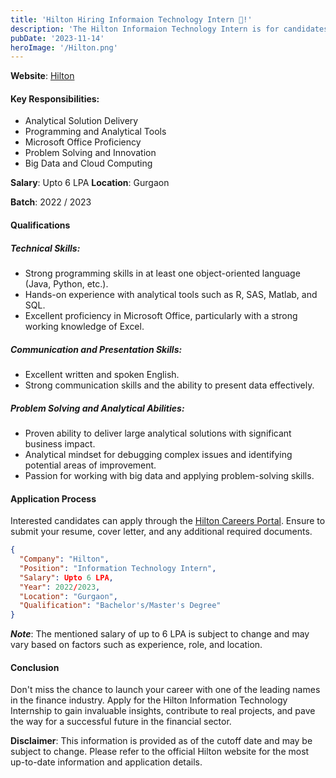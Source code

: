 ```yaml
---
title: 'Hilton Hiring Informaion Technology Intern 🤩!'
description: 'The Hilton Informaion Technology Intern is for candidates currently pursuing an undergraduate/master’s degree and is usually undertaken during the second...'
pubDate: '2023-11-14'
heroImage: '/Hilton.png'
---
```


**Website**: [Hilton](https://jobs.hilton.com/apac/en/job/APA0142U/Information-Technology-Intern-FTC)

#### Key Responsibilities:
- Analytical Solution Delivery
- Programming and Analytical Tools
- Microsoft Office Proficiency
- Problem Solving and Innovation
- Big Data and Cloud Computing

**Salary**: Upto 6 LPA
**Location**: Gurgaon

**Batch**: 2022 / 2023

#### Qualifications
##### Technical Skills:
- Strong programming skills in at least one object-oriented language (Java, Python, etc.).
- Hands-on experience with analytical tools such as R, SAS, Matlab, and SQL.
- Excellent proficiency in Microsoft Office, particularly with a strong working knowledge of Excel.
##### Communication and Presentation Skills:
- Excellent written and spoken English.
- Strong communication skills and the ability to present data effectively.
##### Problem Solving and Analytical Abilities:
- Proven ability to deliver large analytical solutions with significant business impact.
- Analytical mindset for debugging complex issues and identifying potential areas of improvement.
- Passion for working with big data and applying problem-solving skills.

#### Application Process
Interested candidates can apply through the [Hilton Careers Portal](https://jobs.hilton.com/apac/en/job/APA0142U/Information-Technology-Intern-FTC). Ensure to submit your resume, cover letter, and any additional required documents.

```json
{
  "Company": "Hilton",
  "Position": "Information Technology Intern",
  "Salary": Upto 6 LPA,
  "Year": 2022/2023,
  "Location": "Gurgaon",
  "Qualification": "Bachelor's/Master's Degree"
}
```

***Note***: The mentioned salary of up to 6 LPA is subject to change and may vary based on factors such as experience, role, and location.

#### Conclusion
Don't miss the chance to launch your career with one of the leading names in the finance industry. Apply for the Hilton Information Technology Internship to gain invaluable insights, contribute to real projects, and pave the way for a successful future in the financial sector.

**Disclaimer**: This information is provided as of the cutoff date and may be subject to change. Please refer to the official Hilton website for the most up-to-date information and application details.
